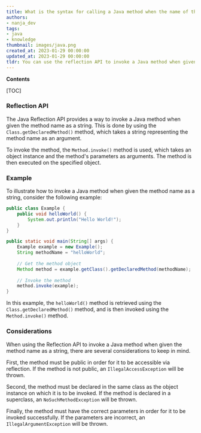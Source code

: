 ```yaml
---
title: What is the syntax for calling a Java method when the name of the method is stored in a string variable?
authors:
- nanja_dev
tags:
- java
- knowledge
thumbnail: images/java.png
created_at: 2023-01-29 00:00:00
updated_at: 2023-01-29 00:00:00
tldr: You can use the reflection API to invoke a Java method when given the method name as a string.
---
```


**Contents**

[TOC]

### Reflection API

The Java Reflection API provides a way to invoke a Java method when given the method name as a string. This is done by using the `Class.getDeclaredMethod()` method, which takes a string representing the method name as an argument. 

To invoke the method, the `Method.invoke()` method is used, which takes an object instance and the method's parameters as arguments. The method is then executed on the specified object.

### Example

To illustrate how to invoke a Java method when given the method name as a string, consider the following example:

```java
public class Example {
    public void helloWorld() {
        System.out.println("Hello World!");
    }
}

public static void main(String[] args) {
    Example example = new Example();
    String methodName = "helloWorld";
    
    // Get the method object
    Method method = example.getClass().getDeclaredMethod(methodName);
    
    // Invoke the method
    method.invoke(example);
}
```

In this example, the `helloWorld()` method is retrieved using the `Class.getDeclaredMethod()` method, and is then invoked using the `Method.invoke()` method.

### Considerations

When using the Reflection API to invoke a Java method when given the method name as a string, there are several considerations to keep in mind.

First, the method must be public in order for it to be accessible via reflection. If the method is not public, an `IllegalAccessException` will be thrown.

Second, the method must be declared in the same class as the object instance on which it is to be invoked. If the method is declared in a superclass, an `NoSuchMethodException` will be thrown.

Finally, the method must have the correct parameters in order for it to be invoked successfully. If the parameters are incorrect, an `IllegalArgumentException` will be thrown.
